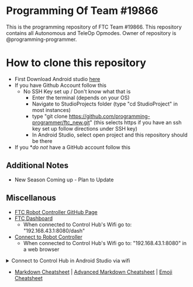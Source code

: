 # Programming Of Team #19866
This is the programming repository of FTC Team #19866. This repository contains all Autonomous and TeleOp Opmodes. 
Owner of repository is @programming-programmer. 

# How to clone this repository
  - First Download Android studio [here](https://developer.android.com/studio)
  - If you have Github Account follow this
    - No SSH Key set up / Don't know what that is
      - Enter the terminal (depends on your OS)
      - Navigate to StudioProjects folder (type "cd StudioProject" in most instances)
      - type "git clone https://github.com/programming-programmer/ftc_new.git" (this selects https if you have an ssh key set up follow directions under SSH key)
      - In Android Studio, select open project and this repository should be there
  - If you **do not* have a GitHub account follow this
  
## Additional Notes
- New Season Coming up - Plan to Update

## Miscellanous
- [FTC Robot Controller GitHub Page](https://github.com/FIRST-Tech-Challenge/FtcRobotController/wiki)
- [FTC Dashboard](https://acmerobotics.github.io/ftc-dashboard/gettingstarted)
  - When connected to Control Hub's Wifi go to: "192.168.43.1:8080/dash"
- [Connect to Robot Controller](https://docs.revrobotics.com/duo-control/control-hub-gs/connect-to-the-control-hub-robot-control-console#web-browser)
  - When connected to Control Hub's Wifi go to: "192.168.43.1:8080" in a web browser
  
<details>
  <summary>Connect to Control Hub in Android Studio via wifi</summary>
    Go to Settings > External Tools > Tools > Press "+" button:
  <ul>
    <li>Name: "Control Hub"</li>
    <li>Group: "External tools"</li>
    <li>Description: "N/A"</li>
    <li>Program: "$ModuleSdkPath$/platform-tools/adb"</li>
    <li>Arguments: "connect 192.168.43.1:5555"</li>
    <li>Working Directory: "$ProjectFileDir$"</li>
  </ul>
</details>

- [Markdown Cheatsheet](https://github.com/tchapi/markdown-cheatsheet/blob/master/README.md#TOP) | 
[Advanced Markdown Cheatsheet](https://gist.github.com/apaskulin/1ad686e42c7165cb9c22f9fe1e389558) | 
[Emoji Cheatsheet](https://www.webfx.com/tools/emoji-cheat-sheet/)
